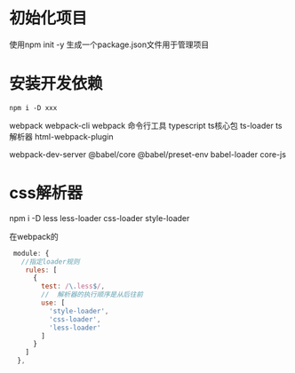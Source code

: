 # 初始化项目

使用npm init -y 生成一个package.json文件用于管理项目

# 安装开发依赖

`npm i -D xxx`

webpack
webpack-cli  webpack 命令行工具
typescript  ts核心包
ts-loader   ts解析器
html-webpack-plugin

webpack-dev-server
@babel/core
@babel/preset-env
babel-loader
core-js

# css解析器

npm i -D less less-loader css-loader style-loader

在webpack的

```js
 module: {
   //指定loader规则
    rules: [
      {
        test: /\.less$/,
        //  解析器的执行顺序是从后往前 
        use: [
          'style-loader',
          'css-loader',
          'less-loader'
        ]
      }
    ]
  },
```
